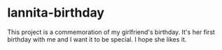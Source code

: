 # lannita-birthday
This project is a commemoration of my girlfriend's birthday. It's her first birthday with me and I want it to be special. I hope she likes it.
